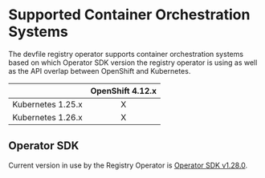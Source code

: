 # Supported Container Orchestration Systems

The devfile registry operator supports container orchestration 
systems based on which Operator SDK version the registry operator
is using as well as the API overlap between OpenShift and 
Kubernetes. 

|                   | OpenShift 4.12.x |
|:-----------------:|:----------------:|
| Kubernetes 1.25.x |        X         |
| Kubernetes 1.26.x |        X         |

## Operator SDK

Current version in use by the Registry Operator is [Operator SDK v1.28.0](https://sdk.operatorframework.io/docs/upgrading-sdk-version/v1.28.0/).
